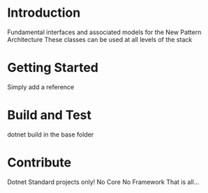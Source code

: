# Introduction 
Fundamental interfaces and associated models for the New Pattern Architecture
These classes can be used at all levels of the stack

# Getting Started
Simply add a reference

# Build and Test
dotnet build in the base folder 

# Contribute
Dotnet Standard projects only!
No Core
No Framework
That is all...